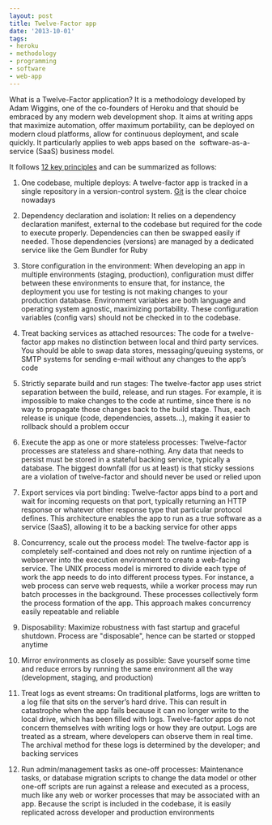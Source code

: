 ```yaml
---
layout: post
title: Twelve-Factor app
date: '2013-10-01'
tags:
- heroku
- methodology
- programming
- software
- web-app
---
```


What is a Twelve-Factor application? It is a methodology developed by Adam Wiggins, one of the co-founders of Heroku and that should be embraced by any modern web development shop. It aims at writing apps that maximize automation, offer maximum portability, can be deployed on modern cloud platforms, allow for continuous deployment, and scale quickly. It particularly applies to web apps based on the 
software-as-a-service (SaaS) business model.

It follows [12 key principles](http://http://12factor.net/) and can be summarized as follows:

1. One codebase, multiple deploys: A twelve-factor app is tracked in a single repository in a version-control system. [Git](http://blog.yafoy.com/2013/05/training-is-an-activity/) is the clear choice nowadays

2. Dependency declaration and isolation: It relies on a dependency declaration manifest, external to the codebase but required for the code to execute properly. Dependencies can then be swapped easily if needed. Those dependencies (versions) are managed by a dedicated service like the Gem Bundler for Ruby

3. Store configuration in the environment: When developing an app in multiple environments (staging, production), configuration must differ between these environments to ensure that, for instance, the deployment you use for testing is not making changes to your production database. Environment variables are both language and operating system agnostic, maximizing portability. These configuration variables (config vars) should not be checked in to the codebase.

4. Treat backing services as attached resources: The code for a twelve-factor app makes no distinction between local and third party services. You should be able to swap data stores, messaging/queuing systems, or SMTP systems for sending e-mail without any changes to the app’s code

5. Strictly separate build and run stages: The twelve-factor app uses strict separation between the build, release, and run stages. For example, it is impossible to make changes to the code at runtime, since there is no way to propagate those changes back to the build stage. Thus, each release is unique (code, dependencies, assets...), making it easier to rollback should a problem occur

6. Execute the app as one or more stateless processes: Twelve-factor processes are stateless and share-nothing. Any data that needs to persist must be stored in a stateful backing service, typically a database. The biggest downfall (for us at least) is that sticky sessions are a violation of twelve-factor and should never be used or relied upon

7. Export services via port binding: Twelve-factor apps bind to a port and wait for incoming requests on that port, typically returning an HTTP response or whatever other response type that particular protocol defines. This architecture enables the app to run as a true software as a service (SaaS), allowing it to be a backing service for other apps

8. Concurrency, scale out the process model: The twelve-factor app is completely self-contained and does not rely on runtime injection of a webserver into the execution environment to create a web-facing service. The UNIX process model is mirrored to divide each type of work the app needs to do into different process types. For instance, a web process can serve web requests, while a worker process may run batch processes in the background. These processes collectively form the process formation of the app. This approach makes concurrency easily repeatable and reliable

9. Disposability: Maximize robustness with fast startup and graceful shutdown. Process are "disposable", hence can be started or stopped anytime

10. Mirror environments as closely as possible: Save yourself some time and reduce errors by running the same environment all the way (development, staging, and production)

11. Treat logs as event streams: On traditional platforms, logs are written to a log file that sits on the server’s hard drive. This can result in catastrophe when the app fails because it can no longer write to the local drive, which has been filled with logs. Twelve-factor apps do not concern themselves with writing logs or how they are output. Logs are treated as a stream, where developers can observe them in real time. The archival method for these logs is determined by the developer; and backing services

12. Run admin/management tasks as one-off processes: Maintenance tasks, or database migration scripts to change the data model or other one-off scripts are run against a release and executed as a process, much like any web or worker processes that may be associated with an app. Because the script is included in the codebase, it is easily replicated across developer and production environments
